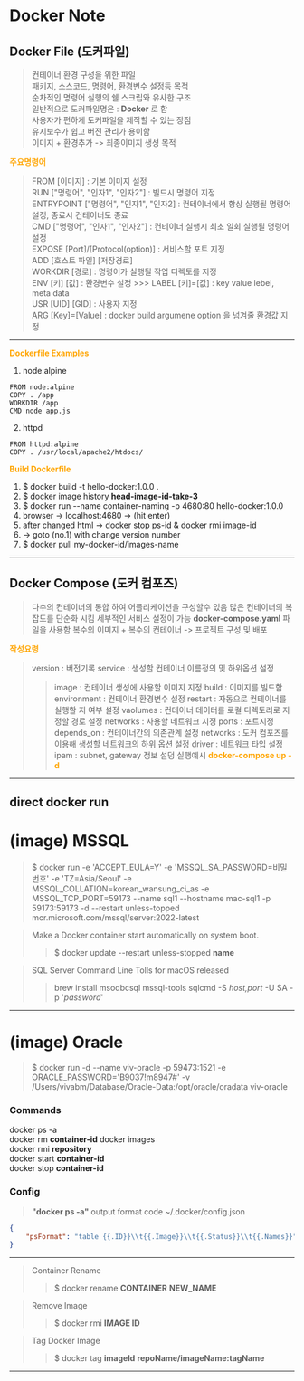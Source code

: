 # Docker Note

## Docker File (도커파일)
> 컨테이너 환경 구성을 위한 파일  
> 패키지, 소스코드, 명령어, 환경변수 설정등 목적  
> 순차적인 명령어 실행의 쉘 스크립와 유사한 구조  
> 일반적으로 도커파일명은 : **Docker** 로 함  
> 사용자가 편하게 도커파일을 제작할 수 있는 장점  
> 유지보수가 쉽고 버전 관리가 용이함    
> 이미지 + 환경추가 -> 최종이미지 생성 목적

<span style="color:orange">**주요명령어**</span> 
> FROM [이미지] : 기본 이미지 설정  
> RUN ["명령어", "인자1", "인자2"] : 빌드시 명령어 지정  
> ENTRYPOINT ["명령어", "인자1", "인자2] : 컨테이너에서 항상 실행될 명령어설정, 종료시 컨테이너도 종료  
> CMD ["명령어", "인자1", "인자2"] : 컨테이너 실행시 최초 일회 실행될 명령어 설정  
> EXPOSE [Port]/[Protocol(option)] : 서비스할 포트 지정   
> ADD [호스트 파일] [저장경로]   
> WORKDIR [경로] : 명령어가 실행될 작업 디렉토를 지정  
> ENV [키] [값] : 환경변수 설정  >>> LABEL [키]=[값] : key value lebel, meta data  
> USR [UID]:[GID] : 사용자 지정   
> ARG [Key]=[Value] : docker build argumene option 을 넘겨줄 환경값 지정  
--- 
<span style="color:orange">**Dockerfile Examples**</span> 
1. node:alpine
```docker
FROM node:alpine
COPY . /app
WORKDIR /app
CMD node app.js
```
2. httpd
```docker
FROM httpd:alpine
COPY . /usr/local/apache2/htdocs/
```
<span style="color:orange">**Build Dockerfile**</span> 
1. $ docker build -t hello-docker:1.0.0 .  
2. $ docker image history **head-image-id-take-3**  
3. $ docker run --name container-naming -p 4680:80 hello-docker:1.0.0  
4. browser -> localhost:4680 -> (hit enter)  
5. after changed html -> docker stop ps-id & docker rmi image-id  
6. -> goto (no.1) with change version number  
7. $ docker pull my-docker-id/images-name  
---  

## Docker Compose (도커 컴포즈)  
> 다수의 컨테이너의 통합 하여 어플리케이션을 구성할수 있음
> 많은 컨테이너의 복잡도를 단순화 시킴
> 세부적인 서비스 설정이 가능
> **docker-compose.yaml** 파일을 사용함
> 복수의 이미지 + 복수의 컨테이너 -> 프로젝트 구성 및 배포

<span style="color:orange">**작성요령**</span>
> version : 버전기록
> service : 생성할 컨테이너 이름정의 및 하위옵션 설정
>> image : 컨테이너 생성에 사용할 이미지 지정
>> build : 이미지를 빌드함
>> environment : 컨테이너 환경변수 설정
>> restart : 자동으로 컨테이너를 실행할 지 여부 설정
>> vaolumes : 컨테이너 데이터를 로컬 디렉토리로 지정할 경로 설정
>> networks : 사용할 네트워크 지정
>> ports : 포트지정
>> depends_on : 컨테이너간의 의존관계 설정
> networks : 도커 컴포즈를 이용해 생성할 네트워크의 하위 옵션 설정
>> driver : 네트워크 타입 설정
>> ipam : subnet, gateway 정보 설덩
> 실행예시
<span style="color:orange">**docker-compose up -d**</span>

---  

## direct docker run  

# (image) MSSQL  
> $ docker run -e 'ACCEPT_EULA=Y' -e 'MSSQL_SA_PASSWORD=비밀번호' -e 'TZ=Asia/Seoul' -e MSSQL_COLLATION=korean_wansung_ci_as -e MSSQL_TCP_PORT=59173 --name sql1 --hostname mac-sql1 -p 59173:59173 -d --restart unless-topped mcr.microsoft.com/mssql/server:2022-latest

> Make a Docker container start automatically on system boot.
>> $ docker update --restart unless-stopped **name**

> SQL Server Command Line Tolls for macOS released
>> brew install msodbcsql mssql-tools
>> sqlcmd -S _host,port_ -U SA -p '_password_'
---

# (image) Oracle
> $ docker run -d --name viv-oracle -p 59473:1521 -e ORACLE_PASSWORD='B9037!m8947#' -v /Users/vivabm/Database/Oracle-Data:/opt/oracle/oradata viv-oracle

### Commands
docker ps -a  
docker rm **container-id**
docker images  
docker rmi **repository**  
docker start **container-id**  
docker stop **container-id**  

### Config
> **"docker ps -a"** output format
> code ~/.docker/config.json  
```json
{
    "psFormat": "table {{.ID}}\\t{{.Image}}\\t{{.Status}}\\t{{.Names}}"
}
```
---
> Container Rename
>> $ docker rename **CONTAINER** **NEW_NAME**

> Remove Image
>> $ docker rmi **IMAGE ID**

> Tag Docker Image
>> $ docker tag __imageId__ __repoName/imageName:tagName__
---




